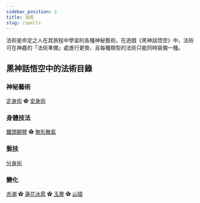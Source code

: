 ```yaml
---
sidebar_position: 2
title: 法術
slug: /spells
---
```


法術是命定之人在其旅程中學習的各種神秘藝術。在遊戲《黑神話悟空》中，法術可在神龕的「法術準備」處進行更換，且每種類型的法術只能同時裝備一種。

## 黑神話悟空中的法術目錄

### 神秘藝術

[定身術](/docs/hold-spell) ✿ [安身術](/docs/calming-spell)

### 身體技法

[鐵頭鋼臂](/docs/iron-head-and-steel-arms) ✿ [聚形散氣](/docs/gathering-form)

### 髮技

[分身術](/docs/doppelganger-technique)

### 變化

[赤潮](/docs/calming-spell) ✿ [蓮花冰雹](/docs/lotushail) ✿ [玉塵](/docs/jadedust) ✿ [山猿](/docs/mountainape)